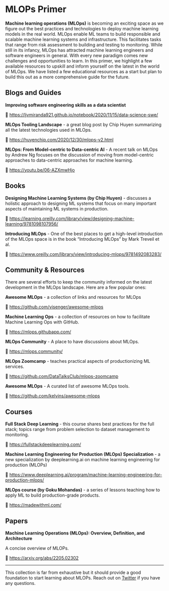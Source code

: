 # MLOPs Primer

**Machine learning operations (MLOps)** is becoming an exciting space as we figure out the best practices and technologies to deploy machine learning models in the real world. MLOps enable ML teams to build responsible and scalable machine learning systems and infrastructure. This facilitates tasks that range from risk assessment to building and testing to monitoring. While still in its infancy, MLOps has attracted machine learning engineers and software engineers in general. With every new paradigm comes new challenges and opportunities to learn. In this primer, we highlight a few available resources to upskill and inform yourself on the latest in the world of MLOps. We have listed a few educational resources as a start but plan to build this out as a more comprehensive guide for the future.

## Blogs and Guides

**Improving software engineering skills as a data scientist**

🔗 https://ljvmiranda921.github.io/notebook/2020/11/15/data-science-swe/

**MLOps Tooling Landscape** - a great blog post by Chip Huyen summarizing all the latest technologies used in MLOps.

🔗 https://huyenchip.com/2020/12/30/mlops-v2.html

**MLOps: From Model-centric to Data-centric AI** - A recent talk on MLOps by Andrew Ng focuses on the discussion of moving from model-centric approaches to data-centric approaches for machine learning.

🔗 https://youtu.be/06-AZXmwHjo

## Books

**Designing Machine Learning Systems (by Chip Huyen)** - discusses a holistic approach to designing ML systems that focus on many important aspects of maintaining ML systems in production.

🔗 https://learning.oreilly.com/library/view/designing-machine-learning/9781098107956/

**Introducing MLOps** - One of the best places to get a high-level introduction of the MLOps space is in the book “Introducing MLOps” by Mark Treveil et al.

🔗 https://www.oreilly.com/library/view/introducing-mlops/9781492083283/

## Community & Resources
There are several efforts to keep the community informed on the latest development in the MLOps landscape. Here are a few popular ones:

**Awesome MLOps** - a collection of links and resources for MLOps

🔗 https://github.com/visenger/awesome-mlops

**Machine Learning Ops** - a collection of resources on how to facilitate Machine Learning Ops with GitHub.

🔗 https://mlops.githubapp.com/

**MLOps Community** - A place to have discussions about MLOps.

🔗 https://mlops.community/

**MLOps Zoomcamp** - teaches practical aspects of productionizing ML services. 

🔗 https://github.com/DataTalksClub/mlops-zoomcamp

**Awesome MLOps** - A curated list of awesome MLOps tools.

🔗 https://github.com/kelvins/awesome-mlops

## Courses

**Full Stack Deep Learning** - this course shares best practices for the full stack; topics range from problem selection to dataset management to monitoring.

🔗 https://fullstackdeeplearning.com/

**Machine Learning Engineering for Production (MLOps) Specialization** - a new specialization by deeplearning.ai on machine learning engineering for production (MLOPs)

🔗 https://www.deeplearning.ai/program/machine-learning-engineering-for-production-mlops/

**MLOps course (by Goku Mohandas)** - a series of lessons teaching how to apply ML to build production-grade products.

🔗 https://madewithml.com/

## Papers

**Machine Learning Operations (MLOps): Overview, Definition, and Architecture**

A concise overview of MLOPs. 

🔗 https://arxiv.org/abs/2205.02302

---

This collection is far from exhaustive but it should provide a good foundation to start learning about MLOPs. Reach out on [Twitter](https://twitter.com/omarsar0) if you have any questions.
